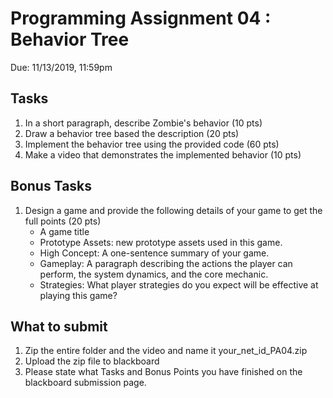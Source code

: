 # Programming Assignment 04 : Behavior Tree
Due: 11/13/2019, 11:59pm

## Tasks

1. In a short paragraph, describe Zombie's behavior (10 pts)
2. Draw a behavior tree based the description (20 pts)
3. Implement the behavior tree using the provided code (60 pts)
4. Make a video that demonstrates the implemented behavior (10 pts)

## Bonus Tasks

1. Design a game and provide the following details of your game to get the full points (20 pts)
    - A game title
    - Prototype Assets: new prototype assets used in this game.
    - High Concept: A one-sentence summary of your game.
    - Gameplay: A paragraph describing the actions the player can perform, the system dynamics, and the core mechanic.
    - Strategies: What player strategies do you expect will be effective at playing this game?


## What to submit

1. Zip the entire folder and the video and name it your_net_id_PA04.zip
2. Upload the zip file to blackboard
3. Please state what Tasks and Bonus Points you have finished on the blackboard submission page. 


